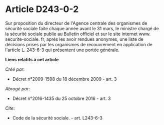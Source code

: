 # Article D243-0-2

Sur proposition du directeur de l'Agence centrale des organismes de sécurité sociale faite chaque année avant le 31 mars, le
ministre chargé de la sécurité sociale publie au Bulletin officiel et sur le site internet www. securite-sociale. fr, après
les avoir rendues anonymes, une liste de décisions prises par les organismes de recouvrement en application de l'article L.
243-6-3 qui présentent une portée générale.

**Liens relatifs à cet article**

_Créé par_:

  - Décret n°2009-1598 du 18 décembre 2009 - art. 3

_Abrogé par_:

  - Décret n°2016-1435 du 25 octobre 2016 - art. 3

_Cite_:

  - Code de la sécurité sociale. - art. L243-6-3
